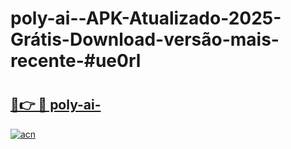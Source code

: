# poly-ai--APK-Atualizado-2025-Grátis-Download-versão-mais-recente-#ue0rl

# <h2><a href="https://ainizakaria.my?title=poly-ai-&ref=24M">🔗👉 🔴 poly-ai-</a></h2>

[![acn](https://github.com/user-attachments/assets/0f9c940e-d8b0-45ae-aac7-cd30a18b3e1c)](https://ainizakaria.my?title=poly-ai-&ref=24M)

